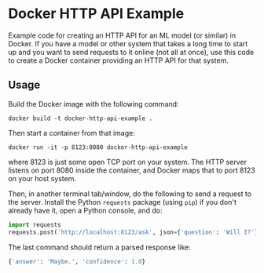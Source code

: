 # Docker HTTP API Example

Example code for creating an HTTP API for an ML model (or similar) in
Docker.  If you have a model or other system that takes a long time to
start up and you want to send requests to it online (not all at once),
use this code to create a Docker container providing an HTTP API for
that system.

## Usage

Build the Docker image with the following command:

```
docker build -t docker-http-api-example .
```

Then start a container from that image:

```
docker run -it -p 8123:8080 docker-http-api-example
```

where 8123 is just some open TCP port on your system.  The HTTP
server listens on port 8080 inside the container, and Docker maps
that to port 8123 on your host system.

Then, in another terminal tab/window, do the following to send a
request to the server.  Install the Python `requests` package (using
`pip`) if you don't already have it, open a Python console, and do:

```python
import requests
requests.post('http://localhost:8123/ask', json={'question': 'Will I?'}).json()
```

The last command should return a parsed response like:

```python
{'answer': 'Maybe.', 'confidence': 1.0}
```
